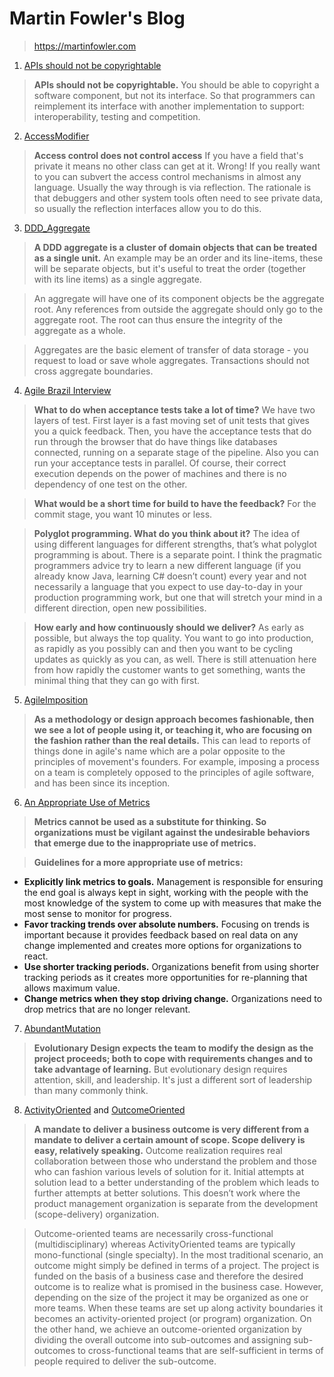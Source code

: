 # Martin Fowler's Blog
> https://martinfowler.com

1. [APIs should not be copyrightable](https://martinfowler.com/articles/copyright-api.html)
> **APIs should not be copyrightable.** You should be able to copyright a software component, but not its interface.
> So that programmers can reimplement its interface with another implementation to support: interoperability, 
> testing and competition.

2. [AccessModifier](https://martinfowler.com/bliki/AccessModifier.html)
> **Access control does not control access** If you have a field that's private it means no other class can get at it.
> Wrong! If you really want to you can subvert the access control mechanisms in almost any language. Usually the way 
> through is via reflection. The rationale is that debuggers and other system tools often need to see private data, 
> so usually the reflection interfaces allow you to do this.

3. [DDD_Aggregate](https://martinfowler.com/bliki/DDD_Aggregate.html)
> **A DDD aggregate is a cluster of domain objects that can be treated as a single unit.** An example may be an order and 
> its line-items, these will be separate objects, but it's useful to treat the order (together with its line items) as 
> a single aggregate.

> An aggregate will have one of its component objects be the aggregate root. Any references from outside the aggregate 
> should only go to the aggregate root. The root can thus ensure the integrity of the aggregate as a whole.
  
> Aggregates are the basic element of transfer of data storage - you request to load or save whole aggregates. 
> Transactions should not cross aggregate boundaries.

4. [Agile Brazil Interview](https://www.infoq.com/interviews/fowler-caroli-continuous-deployment/)
> **What to do when acceptance tests take a lot of time?** We have two layers of test. First layer is a fast moving set 
> of unit tests that gives you a quick feedback. Then, you have the acceptance tests that do run through the browser 
> that do have things like databases connected, running on a separate stage of the pipeline. Also you can run your 
> acceptance tests in parallel. Of course, their correct execution depends on the power of machines and there is no 
> dependency of one test on the other.

> **What would be a short time for build to have the feedback?** For the commit stage, you want 10 minutes or less.

> **Polyglot programming. What do you think about it?** The idea of using different languages for different strengths,
> that’s what polyglot programming is about. There is a separate point. I think the pragmatic programmers advice try 
> to learn a new different language (if you already know Java, learning C# doesn’t count) every year and not necessarily
> a language that you expect to use day-to-day in your production programming work, but one that will stretch your mind 
> in a different direction, open new possibilities.

> **How early and how continuously should we deliver?** As early as possible, but always the top quality. You want to go into 
> production, as rapidly as you possibly can and then you want to be cycling updates as quickly as you can, as well. 
> There is still attenuation here from how rapidly the customer wants to get something, wants the minimal thing that
> they can go with first.

5. [AgileImposition](https://martinfowler.com/bliki/AgileImposition.html)
> **As a methodology or design approach becomes fashionable, then we see a lot of people using it, or teaching it, who are 
> focusing on the fashion rather than the real details.** This can lead to reports of things done in agile's name which
> are a polar opposite to the principles of movement's founders. For example, imposing a process on a team is completely
> opposed to the principles of agile software, and has been since its inception.

6. [An Appropriate Use of Metrics](https://martinfowler.com/articles/useOfMetrics.html)
> **Metrics cannot be used as a substitute for thinking. So organizations must be vigilant against the undesirable 
> behaviors that emerge due to the inappropriate use of metrics.**

> **Guidelines for a more appropriate use of metrics:**
* **Explicitly link metrics to goals.** Management is responsible for ensuring the end goal is always kept in sight, working with the people with the most knowledge of the system to come up with measures that make the most sense to monitor for progress.
* **Favor tracking trends over absolute numbers.** Focusing on trends is important because it provides feedback based on real data on any change implemented and creates more options for organizations to react.
* **Use shorter tracking periods.** Organizations benefit from using shorter tracking periods as it creates more opportunities for re-planning that allows maximum value.
* **Change metrics when they stop driving change.** Organizations need to drop metrics that are no longer relevant.

7. [AbundantMutation](https://martinfowler.com/bliki/AbundantMutation.html)
> **Evolutionary Design expects the team to modify the design as the project proceeds; both to cope with requirements 
> changes and to take advantage of learning.** But evolutionary design requires attention, skill, and leadership. It's just 
> a different sort of leadership than many commonly think.


8. [ActivityOriented](https://martinfowler.com/bliki/ActivityOriented.html) and [OutcomeOriented](https://martinfowler.com/bliki/OutcomeOriented.html)
> **A mandate to deliver a business outcome is very different from a mandate to deliver a certain amount of scope. Scope delivery is easy, relatively speaking.** Outcome realization requires real collaboration between those who understand the problem and those who can fashion various levels of solution for it. Initial attempts at solution lead to a better understanding of the problem which leads to further attempts at better solutions. This doesn’t work where the product management organization is separate from the development (scope-delivery) organization.

> Outcome-oriented teams are necessarily cross-functional (multidisciplinary) whereas ActivityOriented teams are typically mono-functional (single specialty). In the most traditional scenario, an outcome might simply be defined in terms of a project. The project is funded on the basis of a business case and therefore the desired outcome is to realize what is promised in the business case. However, depending on the size of the project it may be organized as one or more teams. When these teams are set up along activity boundaries it becomes an activity-oriented project (or program) organization. On the other hand, we achieve an outcome-oriented organization by dividing the overall outcome into sub-outcomes and assigning sub-outcomes to cross-functional teams that are self-sufficient in terms of people required to deliver the sub-outcome.
